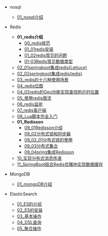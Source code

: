 

[//]: <> (非关系型数据库)
- nosql
  - [01_nosql介绍](nosql/01_nosql介绍.md)
- Redis
  - **01_redis介绍**
    - [00_redis规范](nosql/redis/00redis规范.md)
    - [01_01redis安装](nosql/redis/01_01redis安装.md)
    - [01_02redis常见的问题](nosql/redis/01_02redis常见的问题.md)
    - [01-03Redis常见数据类型](nosql/redis/01-03Redis常见数据类型.md)
  - [02_01springboot集成redis(Lettuce)](nosql/redis/02springboot集成redis(Lettuce).md)
  - [02_02springboot集成redis(jedis)](nosql/redis/02springboot集成redis(jedis).md)
  - [03_redis的十六种使用场景](nosql/redis/03redis的十六种使用场景.md)
  - [04_redis位图](nosql/redis/04redis位图.md)
  - [04_02redis的Geo功能实现查找附近的位置](nosql/redis/04_02redis的Geo功能实现查找附近的位置.md)
  - [05_使用redis限流](nosql/redis/05.使用redis限流.md)
  - [06_redis监听](nosql/redis/06redis监听.md)
  - [07_redis客户端](nosql/redis/07redis客户端.md)
  - [08_Lua脚本完全入门](nosql/redis/08_Lua脚本完全入门.md)
  - **01_Redisson**
    - [09_01Redisson介绍](nosql/redis/09_01Redisson介绍.md) 
    - [09_02分布式锁和同步器](nosql/redis/09_02分布式锁和同步器.md)    
    - [09_02_01分布式锁的使用](nosql/redis/09_02_01分布式锁的使用.md)
    - [09_03分布式集合](nosql/redis/09_03分布式集合.md)   
    - [09_04pring集成Redisson](nosql/redis/09_04pring集成Redisson.md)   
  - [10_实现分布式消息传递](nosql/redis/10_实现分布式消息传递.md)
  - [11_SpringBoot结合Redis优雅地实现数据缓存](nosql/redis/11_SpringBoot结合Redis优雅地实现数据缓存.md)

- MongoDB
  - [01_mongoDB介绍](nosql/MongoDB/01_mongoDB介绍.md)
    
- ElasticSearch
  - [01_ES的介绍](nosql/ElasticSearch/01ElasticSearch介绍.md)
  - [02_ES的安装](nosql/ElasticSearch/02ES的安装.md)
  - [03_基本操作](nosql/ElasticSearch/03基本操作.md)
  - [04_DSL查询](nosql/ElasticSearch/04DSL查询.md)
  - [05_聚合操作](nosql/ElasticSearch/05聚合操作.md)


